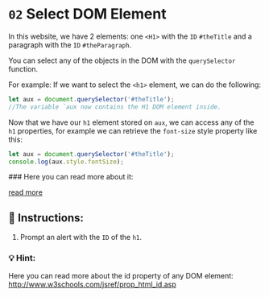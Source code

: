 # `02` Select DOM Element

In this website, we have 2 elements: one `<H1>` with the `ID` `#theTitle` and a paragraph with the `ID` `#theParagraph`.

You can select any of the objects in the DOM with the `querySelector` function. 

For example: If we want to select the `<h1>` element, we can do the following:

```js
let aux = document.querySelector('#theTitle');
//The variable `aux now contains the H1 DOM element inside.
```

Now that we have our `h1` element stored on `aux`, we can access any of the `h1` properties, for example we can retrieve the `font-size` style property like this:

```js
let aux = document.querySelector('#theTitle');
console.log(aux.style.fontSize);
```

### Here you can read more about it: 

[read more](https://www.w3schools.com/jsref/prop_style_fontsize.asp)

## 📝 Instructions:

1. Prompt an alert with the `ID` of the `h1`.




### 💡 Hint:

Here you can read more about the id property of any DOM element: http://www.w3schools.com/jsref/prop_html_id.asp
